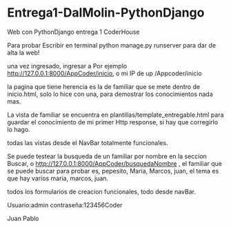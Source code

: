# Entrega1-DalMolin-PythonDjango
Web con PythonDjango entrega 1 CoderHouse


Para probar Escribir en terminal python manage.py runserver para dar de alta la web!


una vez ingresado, ingresar a Por ejemplo http://127.0.0.1:8000/AppCoder/inicio, o mi IP de up /Appcoder/inicio


la pagina que tiene herencia es la de familiar que se mete dentro de inicio.html, solo lo hice con una, para demostrar los conocimientos nada mas.

La vista de familiar se encuentra en plantillas/template_entregable.html para guardar el conocimiento de mi primer Http response, si hay que corregirlo lo hago.


todas las vistas desde el NavBar totalmente funcionales.

Se puede testear la busqueda de un familiar por nombre en la seccion Buscar, o http://127.0.0.1:8000/AppCoder/busquedaNombre  , el familiar que se puede buscar para probar es, pepesito, Maria, Marcos, juan, el tema es que hay varios maria, marcos, juan. 


todos los formularios de creacion funcionales, todo desde navBar.

Usuario:admin
contraseña:123456Coder


Juan Pablo
